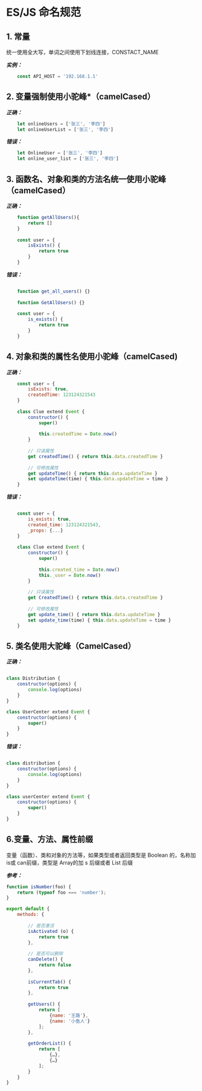 # ES/JS 命名规范

## 1. 常量

统一使用全大写，单词之间使用下划线连接，CONSTACT_NAME

***实例：***

```javascript
    const API_HOST = '192.168.1.1'
```

## 2. 变量强制使用**小驼峰***（camelCased）

***正确：***

```javascript
    let onlineUsers = ['张三', '李四']
    let onlineUserList = ['张三', '李四']
```

***错误：***

```javascript
    let OnlineUser = ['张三', '李四']
    let online_user_list = ['张三', '李四']
```

## 3. 函数名、对象和类的方法名统一使用小驼峰（camelCased）

***正确：***

```javascript
    function getAllUsers(){
        return []
    }
    
    const user = {
        isExists() {
            return true
        }
    }
```

***错误：***

```javascript

    function get_all_users() {}
    
    function GetAllUsers() {}
    
    const user = {
        is_exists() {
            return true
        }
    }
```
    
## 4. 对象和类的属性名使用小驼峰（camelCased)

***正确：***

```javascript
    const user = {
        isExists: true,
        createdTime: 123124321543
    }
    
    class Clue extend Event {
        constructor() {
            super()
            
            this.createdTime = Date.now()
        }
        
        // 只读属性
        get createdTime() { return this.data.createdTime }
        
        // 可修改属性
        get updateTime() { return this.data.updateTime }
        set updateTime(time) { this.data.updateTime = time }        
    }
```

***错误：***

```javascript

    const user = {
        is_exists: true,
        created_time: 123124321543,
        _props: {...}
    }
    
    class Clue extend Event {
        constructor() {
            super()
            
            this.created_time = Date.now()
            this._user = Date.now()
        }
        
        // 只读属性
        get CreatedTime() { return this.data.createdTime }
        
        // 可修改属性
        get update_time() { return this.data.updateTime }
        set update_time(time) { this.data.updateTime = time }        
    }
```


## 5. 类名使用大驼峰（CamelCased）

***正确：***
```javascript

class Distribution {
    constructor(options) {
        console.log(options)
    }
}

class UserCenter extend Event {
    constructor(options) {
        super()
    }
}
```

***错误：***

```javascript

class distribution {
    constructor(options) {
        console.log(options)
    }
}

class userCenter extend Event {
    constructor(options) {
        super()
    }
}
```

## 6.变量、方法、属性前缀

变量（函数）、类和对象的方法等，如果类型或者返回类型是 Boolean 的，名称加 is或 can前缀，类型是 Array的加 s 后缀或者 List 后缀

***参考：***

```javascript
function isNumber(foo) { 
    return (typeof foo === 'number'); 
}

export default {
    methods: {
        
        // 是否激活
        isActivated (o) { 
            return true 
        },
        
        // 是否可以删除
        canDelete() { 
            return false 
        },
        
        isCurrentTab() { 
            return true 
        },
        
        getUsers() { 
            return [
                {name: '王路'}, 
                {name: '小鱼人'}
            ]; 
        },
        
        getOrderList() { 
            return [
                {…}, 
                {…}
            ]; 
        }
    }
}
```